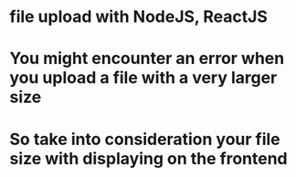 # file upload with NodeJS, ReactJS
##
# You might encounter an error when you upload a file with a very larger size
##
# So take into consideration your file size with displaying on the frontend
